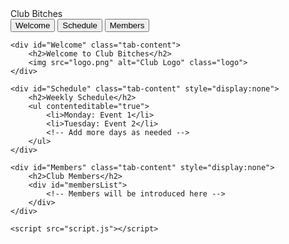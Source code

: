 <!DOCTYPE html>
<html lang="en">
<head>
    <meta charset="UTF-8">
    <meta name="viewport" content="width=device-width, initial-scale=1.0">
    Club Bitches
    <link rel="stylesheet" href="style.css">
</head>
<body>
    <div class="tabs">
        <button class="tab-button" onclick="openTab('Welcome')">Welcome</button>
        <button class="tab-button" onclick="openTab('Schedule')">Schedule</button>
        <button class="tab-button" onclick="openTab('Members')">Members</button>
    </div>

    <div id="Welcome" class="tab-content">
        <h2>Welcome to Club Bitches</h2>
        <img src="logo.png" alt="Club Logo" class="logo">
    </div>

    <div id="Schedule" class="tab-content" style="display:none">
        <h2>Weekly Schedule</h2>
        <ul contenteditable="true">
            <li>Monday: Event 1</li>
            <li>Tuesday: Event 2</li>
            <!-- Add more days as needed -->
        </ul>
    </div>

    <div id="Members" class="tab-content" style="display:none">
        <h2>Club Members</h2>
        <div id="membersList">
            <!-- Members will be introduced here -->
        </div>
    </div>

    <script src="script.js"></script>
</body>
</html>
